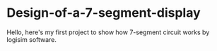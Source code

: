 # Design-of-a-7-segment-display
Hello, here's my first project to show how 7-segment circuit works by logisim software.
